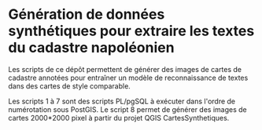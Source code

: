 # Génération de données synthétiques pour extraire les textes du cadastre napoléonien

Les scripts de ce dépôt permettent de générer des images de cartes de cadastre annotées pour entraîner un modèle de reconnaissance de textes dans des cartes de style comparable.

Les scripts 1 à 7 sont des scripts PL/pgSQL à exécuter dans l'ordre de numérotation sous PostGIS. 
Le script 8 permet de générer des images de cartes 2000*2000 pixel à partir du projet QGIS CartesSynthetiques.

